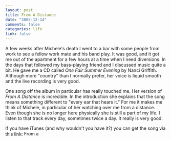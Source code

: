 ```yaml
--- 
layout: post
title: From A Distance
date: "2005-12-14"
comments: false
categories: life
link: false
---
```

A few weeks after Michele's death I went to a bar with some people from work to see a fellow work mate and his band play. It was good, and it got me out of  the apartment for a few hours at a time when I need diversions. In the days that followed my bass-playing friend and I discussed music quite a bit. He gave me a CD called <em>One Fair Summer Evening</em> by Nanci Griffith. Although more "country" than I normally prefer, her voice is liquid smooth and the live recording is very good.

One song off the album in particular has really touched me. Her version of <em>From A Distance</em> is incredible. In the introduction she explains that the song means something different to "every ear that hears it." For me it makes me think of Michele, in particular of her watching over me from a distance. Even though she is no longer here physically she is still a part of my life. I listen to that track every day, sometimes twice a day. It really is very good.

If you have iTunes (and why wouldn't you have it?) you can get the song via this link:
<a href="http://phobos.apple.com/WebObjects/MZStore.woa/wa/viewAlbum?selectedItemId=250249&amp;playListId=250255&amp;s=143441">
<img src="http://ax.phobos.apple.com.edgesuite.net/images/badgeitunes61x15dark.gif" alt="From a Distance" height="15" width="61" />
</a>
